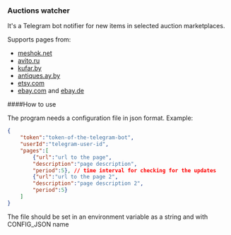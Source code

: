 ### Auctions watcher

It's a Telegram bot notifier for new items in selected auction marketplaces.

Supports pages from:
- [meshok.net](https://meshok.net/)
- [avito.ru](https://avito.ru/)
- [kufar.by](https://kufar.by/)
- [antiques.ay.by](http://antiques.ay.by/) 
- [etsy.com](https://www.etsy.com/)
- [ebay.com](https://www.ebay.com/) and [ebay.de](https://www.ebay.de/)



####How to use

The program needs a configuration file in json format. Example:

``` json
{ 
    "token":"token-of-the-telegram-bot",
    "userId":"telegram-user-id",
    "pages":[
        {"url":"url to the page",
        "description":"page description",
        "period":5}, // time interval for checking for the updates
        {"url":"url to the page 2",
        "description":"page description 2",
        "period":5}
    ]
}
```
The file should be set in an environment variable as a string and with CONFIG_JSON name 
